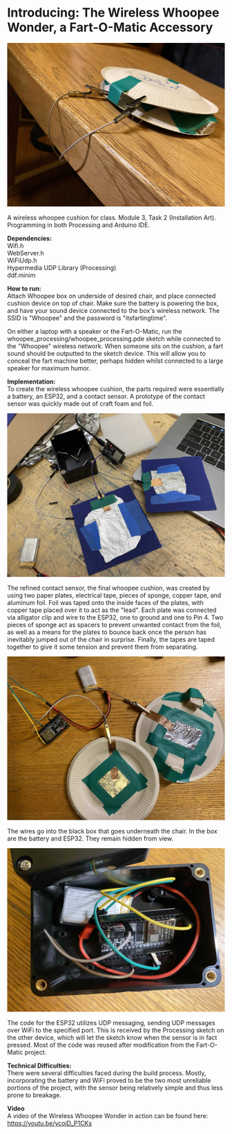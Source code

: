 # Introducing: The Wireless Whoopee Wonder, a Fart-O-Matic Accessory

![alt text][intro]

[intro]: https://github.com/tantantheman/tantan-whoopee/blob/master/documentation_photos/cushionslant.jpg "Wireless Whoopee Wonder"

A wireless whoopee cushion for class. Module 3, Task 2 (Installation Art).  
Programming in both Processing and Arduino IDE.  

**Dependencies:**  
Wifi.h  
WebServer.h  
WiFiUdp.h  
Hypermedia UDP Library (Processing)  
ddf.minim  

**How to run:**  
Attach Whoopee box on underside of desired chair, and place connected cushion device on top of chair. Make sure the battery is powering the box, and have your sound device connected to the box's wireless network. The SSID is "Whoopee" and the password is "itsfartingtime".

On either a laptop with a speaker or the Fart-O-Matic, run the whoopee_processing/whoopee_processing.pde sketch while connected to the "Whoopee" wireless network. When someone sits on the cushion, a fart sound should be outputted to the sketch device. This will allow you to conceal the fart machine better, perhaps hidden whilst connected to a large speaker for maximum humor.
  
**Implementation:**  
To create the wireless whoopee cushion, the parts required were essentially a battery, an ESP32, and a contact sensor. A prototype of the contact sensor was quickly made out of craft foam and foil.   

![alt text][proto]

[proto]: https://github.com/tantantheman/tantan-whoopee/blob/master/documentation_photos/sensorprototype.jpg "Contact Sensor Prototype"

The refined contact sensor, the final whoopee cushion, was created by using two paper plates, electrical tape, pieces of sponge, copper tape, and aluminum foil. Foil was taped onto the inside faces of the plates, with copper tape placed over it to act as the "lead". Each plate was connected via alligator clip and wire to the ESP32, one to ground and one to Pin 4. Two pieces of sponge act as spacers to prevent unwanted contact from the foil, as well as a means for the plates to bounce back once the person has inevitably jumped out of the chair in surprise. Finally, the tapes are taped together to give it some tension and prevent them from separating. 

![alt text][plates]

[plates]: https://github.com/tantantheman/tantan-whoopee/blob/master/documentation_photos/plateoverview.jpg "Overview of Plates"
  
The wires go into the black box that goes underneath the chair. In the box are the battery and ESP32. They remain hidden from view.  

![alt text][components]

[components]: https://github.com/tantantheman/tantan-whoopee/blob/master/documentation_photos/insidethebox.jpg "Components Inside Box"

The code for the ESP32 utilizes UDP messaging, sending UDP messages over WiFi to the specified port. This is received by the Processing sketch on the other device, which will let the sketch know when the sensor is in fact pressed. Most of the code was reused after modification from the Fart-O-Matic project.

**Technical Difficulties:**  
There were several difficulties faced during the build process. Mostly, incorporating the battery and WiFi proved to be the two most unreliable portions of the project, with the sensor being relatively simple and thus less prone to breakage.  

**Video**  
A video of the Wireless Whoopee Wonder in action can be found here:  
https://youtu.be/ycoiD_P1CKs